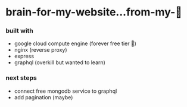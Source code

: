 # brain-for-my-website...from-my-🧠

### built with

- google cloud compute engine (forever free tier 💸)
- nginx (reverse proxy)
- express
- graphql (overkill but wanted to learn)

### next steps

- connect free mongodb service to graphql
- add pagination (maybe)
